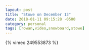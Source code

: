 ```yaml
---
layout: post
title: "Stowe on December 13"
date: 2018-01-11 09:15:28 -0500
category: personal
tags: [rowan,video,snowboard,stowe]
---
```

{% vimeo 249553873 %}